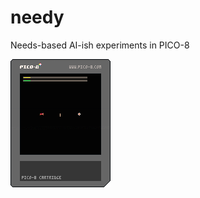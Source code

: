 # needy
Needs-based AI-ish experiments in PICO-8

![Cartridge](https://github.com/stenington/needy/raw/gh-pages/needy.p8.png)
